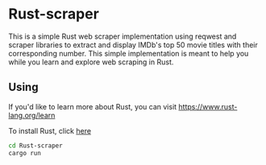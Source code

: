 # Rust-scraper
This is a simple Rust web scraper implementation using reqwest and scraper libraries to extract and display IMDb's top 50 movie titles with their corresponding number.  This simple implementation is meant to help you while you learn and explore web scraping in Rust.
 
## Using
If you'd like to learn more about Rust, you can visit <https://www.rust-lang.org/learn>


To install Rust, click [here](https://www.rust-lang.org/tools/install)


```bash
cd Rust-scraper
cargo run
```
